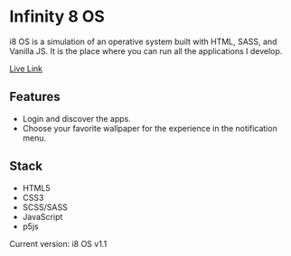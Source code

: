 # Infinity 8 OS

i8 OS is a simulation of an operative system built with HTML, SASS, and Vanilla JS. It is the place where you can run all the applications I develop.

[Live Link](https://juliangrosso.github.io/i8OS/)

## Features

- Login and discover the apps.
- Choose your favorite wallpaper for the experience in the notification menu.

## Stack

- HTML5
- CSS3
- SCSS/SASS
- JavaScript
- p5js

Current version: i8 OS v1.1
